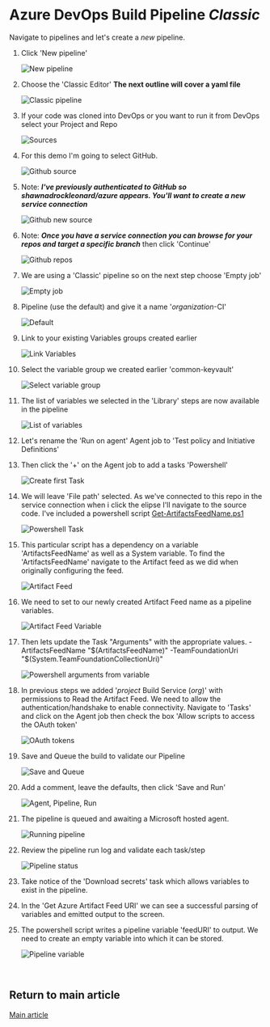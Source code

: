 # Azure DevOps Build Pipeline ***Classic***

Navigate to pipelines and let's create a *new* pipeline.

1. Click 'New pipeline'

    ![New pipeline](./docs/pipe01_01.png)

1. Choose the 'Classic Editor' **The next outline will cover a yaml file**

    ![Classic pipeline](./docs/pipe01_02.png)

1. If your code was cloned into DevOps or you want to run it from DevOps select your Project and Repo

    ![Sources](./docs/pipe01_04.png)

1. For this demo I'm going to select GitHub.  

    ![Github source](./docs/pipe01_05.png)

1. Note: ***I've previously authenticated to GitHub so shawnadrockleonard/azure appears.  You'll want to create a new service connection***

    ![Github new source](./docs/pipe01_06.png)

1. Note: ***Once you have a service connection you can browse for your repos and target a specific branch*** then click 'Continue'

    ![Github repos](./docs/pipe01_07.png)

1. We are using a 'Classic' pipeline so on the next step choose 'Empty job'

    ![Empty job](./docs/pipe01_08.png)

1. Pipeline (use the default) and give it a name '*organization*-CI'

    ![Default](./docs/pipe01_03.png)

1. Link to your existing Variables groups created earlier

    ![Link Variables](./docs/pipe01_09.png)

1. Select the variable group we created earlier 'common-keyvault'

    ![Select variable group](./docs/pipe01_10.png)

1. The list of variables we selected in the 'Library' steps are now available in the pipeline

    ![List of variables](./docs/pipe01_11.png)

1. Let's rename the 'Run on agent' Agent job to 'Test policy and Initiative Definitions'
1. Then click the '+' on the Agent job to add a tasks 'Powershell'

    ![Create first Task](./docs/task01_01.png)

1. We will leave 'File path' selected.  As we've connected to this repo in the service connection when i click the elipse I'll navigate to the source code.  I've included a powershell script [Get-ArtifactsFeedName.ps1](.\policies\Get-ArtifactsFeedName.ps1)

    ![Powershell Task](./docs/task01_02.png)

1. This particular script has a dependency on a variable 'ArtifactsFeedName' as well as a System variable.  To find the 'ArtifactsFeedName' navigate to the Artifact feed as we did when originally configuring the feed.

    ![Artifact Feed](./docs/task01_03.png)

1. We need to set to our newly created Artifact Feed name as a pipeline variables.

    ![Artifact Feed Variable](./docs/task01_03_01.png)

1. Then lets update the Task "Arguments" with the appropriate values. -ArtifactsFeedName "$(ArtifactsFeedName)" -TeamFoundationUri "$(System.TeamFoundationCollectionUri)"

    ![Powershell arguments from variable](./docs/task01_03_02.png)

1. In previous steps we added '*project* Build Service (*org*)' with permissions to Read the Artifact Feed.  We need to allow the authentication/handshake to enable connectivity. Navigate to 'Tasks' and click on the Agent job then check the box 'Allow scripts to access the OAuth token'

    ![OAuth tokens](./docs/task01_04.png)

1. Save and Queue the build to validate our Pipeline

    ![Save and Queue](./docs/task01_05.png)

1. Add a comment, leave the defaults, then click 'Save and Run'

    ![Agent, Pipeline, Run](./docs/task01_06.png)

1. The pipeline is queued and awaiting a Microsoft hosted agent.

    ![Running pipeline](./docs/task01_07.png)

1. Review the pipeline run log and validate each task/step

    ![Pipeline status](./docs/task01_08.png)

1. Take notice of the 'Download secrets' task which allows variables to exist in the pipeline.
1. In the 'Get Azure Artifact Feed URI' we can see a successful parsing of variables and emitted output to the screen.
1. The powershell script writes a pipeline variable 'feedURI' to output.  We need to create an empty variable into which it can be stored.

    ![Pipeline variable](./docs/task01_09.png)

&nbsp;

## Return to main article

[Main article](./readme.md)
